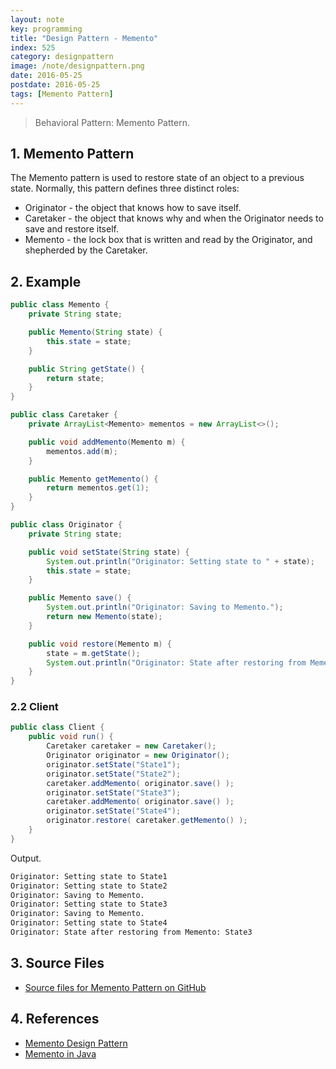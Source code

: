 ```yaml
---
layout: note
key: programming
title: "Design Pattern - Memento"
index: 525
category: designpattern
image: /note/designpattern.png
date: 2016-05-25
postdate: 2016-05-25
tags: [Memento Pattern]
---
```


> Behavioral Pattern: Memento Pattern.

## 1. Memento Pattern
The Memento pattern is used to restore state of an object to a previous state. Normally, this pattern defines three distinct roles:
* Originator - the object that knows how to save itself.
* Caretaker - the object that knows why and when the Originator needs to save and restore itself.
* Memento - the lock box that is written and read by the Originator, and shepherded by the Caretaker.

## 2. Example
```java
public class Memento {
    private String state;

    public Memento(String state) {
        this.state = state;
    }

    public String getState() {
        return state;
    }
}

public class Caretaker {
    private ArrayList<Memento> mementos = new ArrayList<>();

    public void addMemento(Memento m) {
        mementos.add(m);
    }

    public Memento getMemento() {
        return mementos.get(1);
    }
}

public class Originator {
    private String state;

    public void setState(String state) {
        System.out.println("Originator: Setting state to " + state);
        this.state = state;
    }

    public Memento save() {
        System.out.println("Originator: Saving to Memento.");
        return new Memento(state);
    }

    public void restore(Memento m) {
        state = m.getState();
        System.out.println("Originator: State after restoring from Memento: " + state);
    }
}
```
### 2.2 Client
```java
public class Client {
    public void run() {
        Caretaker caretaker = new Caretaker();
        Originator originator = new Originator();
        originator.setState("State1");
        originator.setState("State2");
        caretaker.addMemento( originator.save() );
        originator.setState("State3");
        caretaker.addMemento( originator.save() );
        originator.setState("State4");
        originator.restore( caretaker.getMemento() );
    }
}
```
Output.
```sh
Originator: Setting state to State1
Originator: Setting state to State2
Originator: Saving to Memento.
Originator: Setting state to State3
Originator: Saving to Memento.
Originator: Setting state to State4
Originator: State after restoring from Memento: State3
```

## 3. Source Files
* [Source files for Memento Pattern on GitHub](https://github.com/jojozhuang/design-patterns-java/tree/master/design-pattern-memento)

## 4. References
* [Memento Design Pattern](https://sourcemaking.com/design_patterns/memento)
* [Memento in Java](https://sourcemaking.com/design_patterns/memento/java/1)
